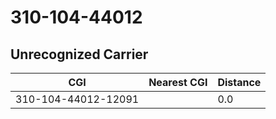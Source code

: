 # 310-104-44012
## Unrecognized Carrier


| CGI | Nearest CGI | Distance |
|-----|-------------|----------|
| 310-104-44012-12091 |  | 0.0 |
